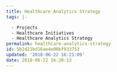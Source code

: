 ```yaml
---
title: Healthcare Analytics Strategy
tags: |-

  - Projects
  - Healthcare Initiatives
  - Healthcare Analytics Strategy
permalink: healthcare-analytics-strategy
id: 5b2d21bd16ae4e00bf933753
updated: '2018-06-22 16:21:09'
date: 2018-06-22 16:20:13
---
```

